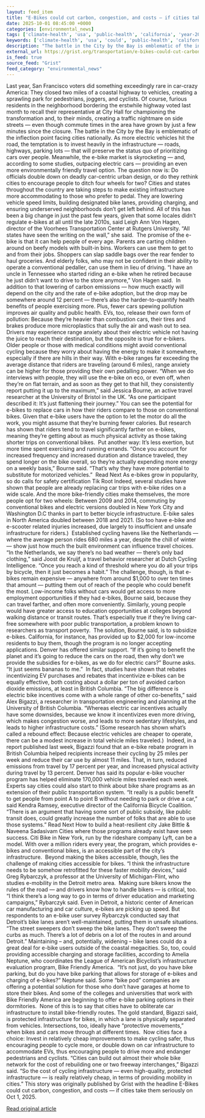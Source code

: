 ```yaml
---
layout: feed_item
title: "E-Bikes could cut carbon, congestion, and costs — if cities take them seriously"
date: 2025-10-01 08:45:00 +0000
categories: [environmental_news]
tags: ['climate-health', 'usa', 'public-health', 'california', 'year-2025']
keywords: ['climate-health', 'usa', 'could', 'public-health', 'california', 'carbon', 'year-2025', 'bikes']
description: "The battle in the City by the Bay is emblematic of the inflection point facing cities nationally"
external_url: https://grist.org/transportation/e-bikes-could-cut-carbon-congestion-and-costs-if-cities-take-them-seriously/
is_feed: true
source_feed: "Grist"
feed_category: "environmental_news"
---
```


Last year, San Francisco voters did something exceedingly rare in car-crazy America: They closed two miles of a coastal highway to vehicles, creating a sprawling park for pedestrians, joggers, and cyclists. Of course, furious residents in the neighborhood bordering the erstwhile highway voted last month to recall their representative at City Hall for championing the transformation and, to their minds, creating a traffic nightmare on side streets — even though commute times in the area have grown by just a few minutes since the closure. The battle in the City by the Bay is emblematic of the inflection point facing cities nationally. As more electric vehicles hit the road, the temptation is to invest heavily in the infrastructure — roads, highways, parking lots — that will preserve the status quo of prioritizing cars over people. Meanwhile, the e-bike market is skyrocketing — and, according to some studies, outpacing electric cars — providing an even more environmentally friendly travel option. The question now is: Do officials double down on deadly car-centric urban design, or do they rethink cities to encourage people to ditch four wheels for two? Cities and states throughout the country are taking steps to make existing infrastructure more accommodating to those who prefer to pedal. They are lowering vehicle speed limits, building designated bike lanes, providing charging, and ensuring underserved neighborhoods don’t get left behind. All of this has been a big change in just the past few years, given that some locales didn’t regulate e-bikes at all until the late 2010s, said Leigh Ann Von Hagen, director of the Voorhees Transportation Center at Rutgers University. “All states have seen the writing on the wall,” she said.&nbsp; The promise of the e-bike is that it can help people of every age. Parents are carting children around on beefy models with built-in bins. Workers can use them to get to and from their jobs. Shoppers can slap saddle bags over the rear fender to haul groceries. And elderly folks, who may not be confident in their ability to operate a conventional pedaller, can use them in lieu of driving. “I have an uncle in Tennessee who started riding an e-bike when he retired because he just didn’t want to drive to the store anymore,” Von Hagen said.&nbsp; In addition to that lowering of carbon emissions — how much exactly will depend on the city and the rate of e-bike adoption, but the drop may be somewhere around 12 percent — there’s also the harder-to-quantify health benefits of people exercising more. Plus, fewer cars spewing pollution improves air quality and public health. EVs, too, release their own form of pollution: Because they’re heavier than combustion cars, their tires and brakes produce more microplastics that sully the air and wash out to sea. Drivers may experience range anxiety about their electric vehicle not having the juice to reach their destination, but the opposite is true for e-bikers. Older people or those with medical conditions might avoid conventional cycling because they worry about having the energy to make it somewhere, especially if there are hills in their way. With e-bike ranges far exceeding the average distance that riders are traveling (around 6 miles), range anxiety can be higher for those providing their own pedalling power. “When we do interviews with people, they will use the e-bike on eco, or even off, when they&#8217;re on flat terrain, and as soon as they get to that hill, they consistently report putting it up to the maximum,” said Jessica Bourne, an active travel researcher at the University of Bristol in the UK. “As one participant described it: It&#8217;s just flattening their journey.” You can see the potential for e-bikes to replace cars in how their riders compare to those on conventional bikes. Given that e-bike users have the option to let the motor do all the work, you might assume that they’re burning fewer calories. But research has shown that riders tend to travel significantly farther on e-bikes, meaning they’re getting about as much physical activity as those taking shorter trips on conventional bikes.&nbsp; Put another way: It’s less exertion, but more time spent exercising and running errands. “Once you account for increased frequency and increased duration and distance traveled, they spend longer on the bike overall, so they&#8217;re actually expending more energy on a weekly basis,” Bourne said. “That&#8217;s why they have more potential to substitute for motorized vehicles.”&nbsp; Read Next As e-bikes grow in popularity, so do calls for safety certification Tik Root Indeed, several studies have shown that people are already replacing car trips with e-bike rides on a wide scale. And the more bike-friendly cities make themselves, the more people opt for two wheels: Between 2009 and 2014, commuting by conventional bikes and electric versions doubled in New York City and Washington D.C thanks in part to better bicycle infrastructure. E-bike sales in North America doubled between 2018 and 2021. (So too have e-bike and e-scooter related injuries increased, due largely to insufficient and unsafe infrastructure for riders.)&nbsp; Established cycling havens like the Netherlands — where the average person rides 680 miles a year, despite the chill of winter — show just how much the built environment can influence travel choices. “In the Netherlands, we say there&#8217;s no bad weather — there&#8217;s only bad clothing,” said Joost de Kruijf, a travel behavior researcher at Dutch Cycling Intelligence. “Once you reach a kind of threshold where you do all your trips by bicycle, then it just becomes a habit.” The challenge, though, is that e-bikes remain expensive — anywhere from around $1,000 to over ten times that amount — putting them out of reach of the people who could benefit the most. Low-income folks without cars would get access to more employment opportunities if they had e-bikes, Bourne said, because they can travel farther, and often more conveniently. Similarly, young people would have greater access to education opportunities at colleges beyond walking distance or transit routes. That’s especially true if they’re living car-free somewhere with poor public transportation, a problem known to researchers as transport poverty.&nbsp; The solution, Bourne said, is to subsidize e-bikes. California, for instance, has provided up to $2,000 for low-income residents to buy them, though the program is no longer accepting applications. Denver has offered similar support. “If it&#8217;s going to benefit the planet and it&#8217;s going to reduce the cars on the road, then why don&#8217;t we provide the subsidies for e-bikes, as we do for electric cars?” Bourne asks. “It just seems bananas to me.”&nbsp; In fact, studies have shown that rebates incentivizing EV purchases and rebates that incentivize e-bikes can be equally effective, both costing about a dollar per ton of avoided carbon dioxide emissions, at least in British Columbia. “The big difference is electric bike incentives come with a whole range of other co-benefits,” said Alex Bigazzi, a researcher in transportation engineering and planning at the University of British Columbia. “Whereas electric car incentives actually have some downsides, because we know it incentivizes even more driving, which makes congestion worse, and leads to more sedentary lifestyles, and leads to higher infrastructure costs.” (Some research has shown what’s called a rebound effect: Because electric vehicles are cheaper to operate, there can be a modest increase in total vehicle miles traveled.)&nbsp; Indeed, in a report published last week, Bigazzi found that an e-bike rebate program in British Columbia helped recipients increase their cycling by 25 miles per week and reduce their car use by almost 11 miles. That, in turn, reduced emissions from travel by 17 percent per year, and increased physical activity during travel by 13 percent. Denver has said its popular e-bike voucher program has helped eliminate 170,000 vehicle miles traveled each week. Experts say cities could also start to think about bike share programs as an extension of their public transportation system. “It really is a public benefit to get people from point A to point B without needing to park or drive a car,” said Kendra Ramsey, executive director of the California Bicycle Coalition. “There is an argument that having some sort of public subsidy, like public transit does, could greatly increase the number of folks that are able to use those systems.” Read Next How to build a heat-resilient city Jake Bittle &#038; Naveena Sadasivam Cities where those programs already exist have seen success. Citi Bike in New York, run by the rideshare company Lyft, can be a model. With over a million riders every year, the program, which provides e-bikes and conventional bikes, is an accessible part of the city’s infrastructure.&nbsp; Beyond making the bikes accessible, though, lies the challenge of making cities accessible for bikes. “I think the infrastructure needs to be somehow retrofitted for these faster mobility devices,” said Greg Rybarczyk, a professor at the University of Michigan-Flint, who studies e-mobility in the Detroit metro area. &nbsp;Making sure bikers know the rules of the road — and drivers know how to handle bikers — is critical, too. &#8220;I think there&#8217;s a long way to go in terms of driver education and marketing campaigns,&#8221; Rybarczyk said. Even in Detroit, a historic center of American car manufacturing and car culture, e-bikes are picking up speed. But respondents to an e-bike user survey Rybarczyk conducted say that Detroit’s bike lanes aren’t well-maintained, putting them in unsafe situations. “The street sweepers don’t sweep the bike lanes. They don’t sweep the curbs as much. There’s a lot of debris on a lot of the routes in and around Detroit.” Maintaining – and, potentially, widening – bike lanes could do a great deal for e-bike users outside of the coastal megacities. So, too, could providing accessible charging and storage facilities, according to Amelia Neptune, who coordinates the League of American Bicyclist’s infrastructure evaluation program, Bike Friendly America.&nbsp; “It’s not just, do you have bike parking, but do you have bike parking that allows for storage of e-bikes and charging of e-bikes?” Neptune said. Some “bike pod” companies are offering a potential solution for those who don’t have garages at home to store their bikes. And some of the colleges and universities that work with Bike Friendly America are beginning to offer e-bike parking options in their dormitories.&nbsp; None of this is to say that cities have to obliterate car infrastructure to install bike-friendly routes. The gold standard, Bigazzi said, is protected infrastructure for bikes, in which a lane is physically separated from vehicles. Intersections, too, ideally have “protective movements,” when bikes and cars move through at different times.&nbsp; Now cities face a choice: Invest in relatively cheap improvements to make cycling safer, thus encouraging people to cycle more, or double down on car infrastructure to accommodate EVs, thus encouraging people to drive more and endanger pedestrians and cyclists. “Cities can build out almost their whole bike network for the cost of rebuilding one or two freeway interchanges,” Bigazzi said. “So the cost of cycling infrastructure — even high-quality, protected infrastructure — is really relatively cheap, in terms of providing mobility in cities.” This story was originally published by Grist with the headline E-Bikes could cut carbon, congestion, and costs — if cities take them seriously on Oct 1, 2025.

[Read original article](https://grist.org/transportation/e-bikes-could-cut-carbon-congestion-and-costs-if-cities-take-them-seriously/)
